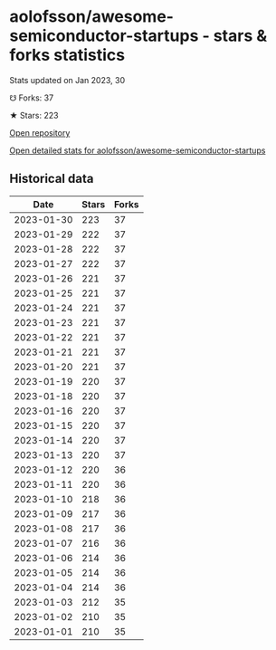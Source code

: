# aolofsson/awesome-semiconductor-startups - stars & forks statistics

Stats updated on Jan 2023, 30

☋ Forks: 37

★ Stars: 223

[Open repository](https://github.com/aolofsson/awesome-semiconductor-startups)

[Open detailed stats for aolofsson/awesome-semiconductor-startups](https://reviewgithub.com/rep/aolofsson/awesome-semiconductor-startups)

## Historical data
| Date | Stars | Forks |
|------|-------|-------|
| 2023-01-30 | 223 | 37 | 
| 2023-01-29 | 222 | 37 | 
| 2023-01-28 | 222 | 37 | 
| 2023-01-27 | 222 | 37 | 
| 2023-01-26 | 221 | 37 | 
| 2023-01-25 | 221 | 37 | 
| 2023-01-24 | 221 | 37 | 
| 2023-01-23 | 221 | 37 | 
| 2023-01-22 | 221 | 37 | 
| 2023-01-21 | 221 | 37 | 
| 2023-01-20 | 221 | 37 | 
| 2023-01-19 | 220 | 37 | 
| 2023-01-18 | 220 | 37 | 
| 2023-01-16 | 220 | 37 | 
| 2023-01-15 | 220 | 37 | 
| 2023-01-14 | 220 | 37 | 
| 2023-01-13 | 220 | 37 | 
| 2023-01-12 | 220 | 36 | 
| 2023-01-11 | 220 | 36 | 
| 2023-01-10 | 218 | 36 | 
| 2023-01-09 | 217 | 36 | 
| 2023-01-08 | 217 | 36 | 
| 2023-01-07 | 216 | 36 | 
| 2023-01-06 | 214 | 36 | 
| 2023-01-05 | 214 | 36 | 
| 2023-01-04 | 214 | 36 | 
| 2023-01-03 | 212 | 35 | 
| 2023-01-02 | 210 | 35 | 
| 2023-01-01 | 210 | 35 | 


